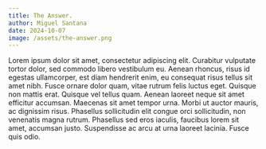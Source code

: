 ```yaml
---
title: The Answer.
author: Miguel Santana
date: 2024-10-07
image: /assets/the-answer.png
---
```

Lorem ipsum dolor sit amet, consectetur adipiscing elit. Curabitur vulputate tortor dolor, sed commodo libero vestibulum eu. Aenean rhoncus, risus id egestas ullamcorper, est diam hendrerit enim, eu consequat risus tellus sit amet nibh. Fusce ornare dolor quam, vitae rutrum felis luctus eget. Quisque non mattis erat. Quisque vel tellus quam. Aenean laoreet neque sit amet efficitur accumsan. Maecenas sit amet tempor urna. Morbi ut auctor mauris, ac dignissim risus. Phasellus sollicitudin elit congue orci sollicitudin, non venenatis magna rutrum. Phasellus sed eros iaculis, faucibus lorem sit amet, accumsan justo. Suspendisse ac arcu at urna laoreet lacinia. Fusce quis odio.